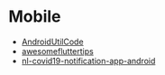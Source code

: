 # Mobile

- [AndroidUtilCode](https://github.com/Blankj/AndroidUtilCode?ref=HackerTabExtension) 
- [awesomefluttertips](https://github.com/erluxman/awesomefluttertips?ref=HackerTabExtension)
- [nl-covid19-notification-app-android](https://github.com/minvws/nl-covid19-notification-app-android?ref=HackerTabExtension)
